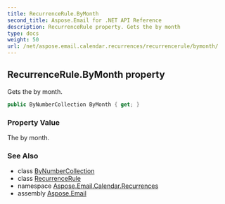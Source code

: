 ```yaml
---
title: RecurrenceRule.ByMonth
second_title: Aspose.Email for .NET API Reference
description: RecurrenceRule property. Gets the by month
type: docs
weight: 50
url: /net/aspose.email.calendar.recurrences/recurrencerule/bymonth/
---
```

## RecurrenceRule.ByMonth property

Gets the by month.

```csharp
public ByNumberCollection ByMonth { get; }
```

### Property Value

The by month.

### See Also

* class [ByNumberCollection](../../bynumbercollection/)
* class [RecurrenceRule](../)
* namespace [Aspose.Email.Calendar.Recurrences](../../recurrencerule/)
* assembly [Aspose.Email](../../../)


